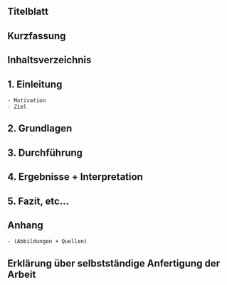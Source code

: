 ## Titelblatt

## Kurzfassung

## Inhaltsverzeichnis

## 1. Einleitung 
    - Motivation
    - Ziel

## 2. Grundlagen

## 3. Durchführung

## 4. Ergebnisse + Interpretation

## 5. Fazit, etc...

## Anhang 
    - (Abbildungen + Quellen)

## Erklärung über selbstständige Anfertigung der Arbeit
